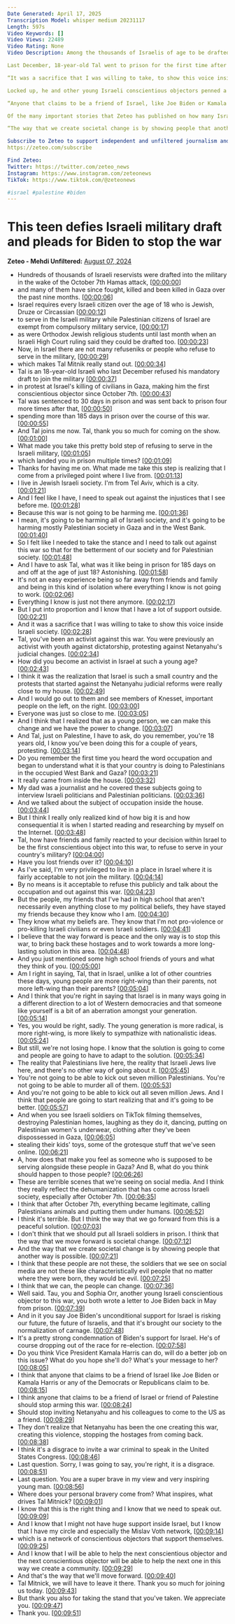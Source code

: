 ```yaml
---
Date Generated: April 17, 2025
Transcription Model: whisper medium 20231117
Length: 597s
Video Keywords: []
Video Views: 22489
Video Rating: None
Video Description: Among the thousands of Israelis of age to be drafted into the military, teenager Tal Mitnick stands out. Although military service for most Israeli Jews is mandatory, Tal picked a second, much less popular, option: go to prison.

Last December, 18-year-old Tal went to prison for the first time after refusing a mandatory draft. “I felt like I needed to take the stance,” Tal tells Mehdi Hasan in this wide-ranging interview, and he has… five times. Tal has been sent to prison on five separate occasions since Oct 7th, for his ongoing refusal to serve - and spent more than 180 days behind bars.

“It was a sacrifice that I was willing to take, to show this voice inside Israeli society,” said Tal.

Locked up, he and other young Israeli conscientious objectors penned a letter to Joe Biden, urging him to stop supporting Israel’s war. But Benjamin Netanyahu’s visit to the White House last month shows the U.S. president is not listening to Israeli dissidents like Tal. 

“Anyone that claims to be a friend of Israel, like Joe Biden or Kamala Harris... should stop arming this war,” he told Mehdi.

Of the many important stories that Zeteo has published on how many Israelis see Palestinians, Tal’s story stands apart. In a society that is now rampant with violence, rage, and hate, Tal seeks a peace that fewer and fewer Israelis seem to be keen on.

“The way that we create societal change is by showing people that another way is possible.”

Subscribe to Zeteo to support independent and unfiltered journalism and this podcast:
https://zeteo.com/subscribe

Find Zeteo:
Twitter: https://twitter.com/zeteo_news
Instagram: https://www.instagram.com/zeteonews
TikTok: https://www.tiktok.com/@zeteonews

#israel #palestine #biden
---
```


# This teen defies Israeli military draft and pleads for Biden to stop the war
**Zeteo - Mehdi Unfiltered:** [August 07, 2024](https://www.youtube.com/watch?v=5H34BAy2bW0)
*  Hundreds of thousands of Israeli reservists were drafted into the military in the wake of the October 7th Hamas attack, [[00:00:00](https://www.youtube.com/watch?v=5H34BAy2bW0&t=0.0s)]
*  and many of them have since fought, killed and been killed in Gaza over the past nine months. [[00:00:06](https://www.youtube.com/watch?v=5H34BAy2bW0&t=6.0s)]
*  Israel requires every Israeli citizen over the age of 18 who is Jewish, Druze or Circassian [[00:00:12](https://www.youtube.com/watch?v=5H34BAy2bW0&t=12.0s)]
*  to serve in the Israeli military while Palestinian citizens of Israel are exempt from compulsory military service, [[00:00:17](https://www.youtube.com/watch?v=5H34BAy2bW0&t=17.0s)]
*  as were Orthodox Jewish religious students until last month when an Israeli High Court ruling said they could be drafted too. [[00:00:23](https://www.youtube.com/watch?v=5H34BAy2bW0&t=23.0s)]
*  Now, in Israel there are not many refuseniks or people who refuse to serve in the military, [[00:00:29](https://www.youtube.com/watch?v=5H34BAy2bW0&t=29.0s)]
*  which makes Tal Mitnik really stand out. [[00:00:34](https://www.youtube.com/watch?v=5H34BAy2bW0&t=34.0s)]
*  Tal is an 18-year-old Israeli who last December refused his mandatory draft to join the military [[00:00:37](https://www.youtube.com/watch?v=5H34BAy2bW0&t=37.0s)]
*  in protest at Israel's killing of civilians in Gaza, making him the first conscientious objector since October 7th. [[00:00:43](https://www.youtube.com/watch?v=5H34BAy2bW0&t=43.0s)]
*  Tal was sentenced to 30 days in prison and was sent back to prison four more times after that, [[00:00:50](https://www.youtube.com/watch?v=5H34BAy2bW0&t=50.0s)]
*  spending more than 185 days in prison over the course of this war. [[00:00:55](https://www.youtube.com/watch?v=5H34BAy2bW0&t=55.0s)]
*  And Tal joins me now. Tal, thank you so much for coming on the show. [[00:01:00](https://www.youtube.com/watch?v=5H34BAy2bW0&t=60.0s)]
*  What made you take this pretty bold step of refusing to serve in the Israeli military, [[00:01:05](https://www.youtube.com/watch?v=5H34BAy2bW0&t=65.0s)]
*  which landed you in prison multiple times? [[00:01:09](https://www.youtube.com/watch?v=5H34BAy2bW0&t=69.0s)]
*  Thanks for having me on. What made me take this step is realizing that I come from a privileged point where I live from. [[00:01:13](https://www.youtube.com/watch?v=5H34BAy2bW0&t=73.0s)]
*  I live in Jewish Israeli society. I'm from Tel Aviv, which is a city. [[00:01:21](https://www.youtube.com/watch?v=5H34BAy2bW0&t=81.0s)]
*  And I feel like I have, I need to speak out against the injustices that I see before me. [[00:01:28](https://www.youtube.com/watch?v=5H34BAy2bW0&t=88.0s)]
*  Because this war is not going to be harming me. [[00:01:36](https://www.youtube.com/watch?v=5H34BAy2bW0&t=96.0s)]
*  I mean, it's going to be harming all of Israeli society, and it's going to be harming mostly Palestinian society in Gaza and in the West Bank. [[00:01:40](https://www.youtube.com/watch?v=5H34BAy2bW0&t=100.0s)]
*  So I felt like I needed to take the stance and I need to talk out against this war so that for the betterment of our society and for Palestinian society. [[00:01:48](https://www.youtube.com/watch?v=5H34BAy2bW0&t=108.0s)]
*  And I have to ask Tal, what was it like being in prison for 185 days on and off at the age of just 18? Astonishing. [[00:01:58](https://www.youtube.com/watch?v=5H34BAy2bW0&t=118.0s)]
*  It's not an easy experience being so far away from friends and family and being in this kind of isolation where everything I know is not going to work. [[00:02:06](https://www.youtube.com/watch?v=5H34BAy2bW0&t=126.0s)]
*  Everything I know is just not there anymore. [[00:02:17](https://www.youtube.com/watch?v=5H34BAy2bW0&t=137.0s)]
*  But I put into proportion and I know that I have a lot of support outside. [[00:02:21](https://www.youtube.com/watch?v=5H34BAy2bW0&t=141.0s)]
*  And it was a sacrifice that I was willing to take to show this voice inside Israeli society. [[00:02:28](https://www.youtube.com/watch?v=5H34BAy2bW0&t=148.0s)]
*  Tal, you've been an activist against this war. You were previously an activist with youth against dictatorship, protesting against Netanyahu's judicial changes. [[00:02:34](https://www.youtube.com/watch?v=5H34BAy2bW0&t=154.0s)]
*  How did you become an activist in Israel at such a young age? [[00:02:43](https://www.youtube.com/watch?v=5H34BAy2bW0&t=163.0s)]
*  I think it was the realization that Israel is such a small country and the protests that started against the Netanyahu judicial reforms were really close to my house. [[00:02:49](https://www.youtube.com/watch?v=5H34BAy2bW0&t=169.0s)]
*  And I would go out to them and see members of Knesset, important people on the left, on the right. [[00:03:00](https://www.youtube.com/watch?v=5H34BAy2bW0&t=180.0s)]
*  Everyone was just so close to me. [[00:03:05](https://www.youtube.com/watch?v=5H34BAy2bW0&t=185.0s)]
*  And I think that I realized that as a young person, we can make this change and we have the power to change. [[00:03:07](https://www.youtube.com/watch?v=5H34BAy2bW0&t=187.0s)]
*  And Tal, just on Palestine, I have to ask, do you remember, you're 18 years old, I know you've been doing this for a couple of years, protesting. [[00:03:14](https://www.youtube.com/watch?v=5H34BAy2bW0&t=194.0s)]
*  Do you remember the first time you heard the word occupation and began to understand what it is that your country is doing to Palestinians in the occupied West Bank and Gaza? [[00:03:21](https://www.youtube.com/watch?v=5H34BAy2bW0&t=201.0s)]
*  It really came from inside the house. [[00:03:32](https://www.youtube.com/watch?v=5H34BAy2bW0&t=212.0s)]
*  My dad was a journalist and he covered these subjects going to interview Israeli politicians and Palestinian politicians. [[00:03:36](https://www.youtube.com/watch?v=5H34BAy2bW0&t=216.0s)]
*  And we talked about the subject of occupation inside the house. [[00:03:44](https://www.youtube.com/watch?v=5H34BAy2bW0&t=224.0s)]
*  But I think I really only realized kind of how big it is and how consequential it is when I started reading and researching by myself on the Internet. [[00:03:48](https://www.youtube.com/watch?v=5H34BAy2bW0&t=228.0s)]
*  Tal, how have friends and family reacted to your decision within Israel to be the first conscientious object into this war, to refuse to serve in your country's military? [[00:04:00](https://www.youtube.com/watch?v=5H34BAy2bW0&t=240.0s)]
*  Have you lost friends over it? [[00:04:10](https://www.youtube.com/watch?v=5H34BAy2bW0&t=250.0s)]
*  As I've said, I'm very privileged to live in a place in Israel where it is fairly acceptable to not join the military. [[00:04:14](https://www.youtube.com/watch?v=5H34BAy2bW0&t=254.0s)]
*  By no means is it acceptable to refuse this publicly and talk about the occupation and out against this war. [[00:04:23](https://www.youtube.com/watch?v=5H34BAy2bW0&t=263.0s)]
*  But the people, my friends that I've had in high school that aren't necessarily even anything close to my political beliefs, they have stayed my friends because they know who I am. [[00:04:30](https://www.youtube.com/watch?v=5H34BAy2bW0&t=270.0s)]
*  They know what my beliefs are. They know that I'm not pro-violence or pro-killing Israeli civilians or even Israeli soldiers. [[00:04:41](https://www.youtube.com/watch?v=5H34BAy2bW0&t=281.0s)]
*  I believe that the way forward is peace and the only way is to stop this war, to bring back these hostages and to work towards a more long-lasting solution in this area. [[00:04:48](https://www.youtube.com/watch?v=5H34BAy2bW0&t=288.0s)]
*  And you just mentioned some high school friends of yours and what they think of you. [[00:05:00](https://www.youtube.com/watch?v=5H34BAy2bW0&t=300.0s)]
*  Am I right in saying, Tal, that in Israel, unlike a lot of other countries these days, young people are more right-wing than their parents, not more left-wing than their parents? [[00:05:04](https://www.youtube.com/watch?v=5H34BAy2bW0&t=304.0s)]
*  And I think that you're right in saying that Israel is in many ways going in a different direction to a lot of Western democracies and that someone like yourself is a bit of an aberration amongst your generation. [[00:05:14](https://www.youtube.com/watch?v=5H34BAy2bW0&t=314.0s)]
*  Yes, you would be right, sadly. The young generation is more radical, is more right-wing, is more likely to sympathize with nationalistic ideas. [[00:05:24](https://www.youtube.com/watch?v=5H34BAy2bW0&t=324.0s)]
*  But still, we're not losing hope. I know that the solution is going to come and people are going to have to adapt to the solution. [[00:05:34](https://www.youtube.com/watch?v=5H34BAy2bW0&t=334.0s)]
*  The reality that Palestinians live here, the reality that Israeli Jews live here, and there's no other way of going about it. [[00:05:45](https://www.youtube.com/watch?v=5H34BAy2bW0&t=345.0s)]
*  You're not going to be able to kick out seven million Palestinians. You're not going to be able to murder all of them. [[00:05:53](https://www.youtube.com/watch?v=5H34BAy2bW0&t=353.0s)]
*  And you're not going to be able to kick out all seven million Jews. And I think that people are going to start realizing that and it's going to be better. [[00:05:57](https://www.youtube.com/watch?v=5H34BAy2bW0&t=357.0s)]
*  And when you see Israeli soldiers on TikTok filming themselves, destroying Palestinian homes, laughing as they do it, dancing, putting on Palestinian women's underwear, clothing after they've been dispossessed in Gaza, [[00:06:05](https://www.youtube.com/watch?v=5H34BAy2bW0&t=365.0s)]
*  stealing their kids' toys, some of the grotesque stuff that we've seen online. [[00:06:21](https://www.youtube.com/watch?v=5H34BAy2bW0&t=381.0s)]
*  A, how does that make you feel as someone who is supposed to be serving alongside these people in Gaza? And B, what do you think should happen to those people? [[00:06:26](https://www.youtube.com/watch?v=5H34BAy2bW0&t=386.0s)]
*  These are terrible scenes that we're seeing on social media. And I think they really reflect the dehumanization that has come across Israeli society, especially after October 7th. [[00:06:35](https://www.youtube.com/watch?v=5H34BAy2bW0&t=395.0s)]
*  I think that after October 7th, everything became legitimate, calling Palestinians animals and putting them under humans. [[00:06:52](https://www.youtube.com/watch?v=5H34BAy2bW0&t=412.0s)]
*  I think it's terrible. But I think the way that we go forward from this is a peaceful solution. [[00:07:03](https://www.youtube.com/watch?v=5H34BAy2bW0&t=423.0s)]
*  I don't think that we should put all Israeli soldiers in prison. I think that the way that we move forward is societal change. [[00:07:12](https://www.youtube.com/watch?v=5H34BAy2bW0&t=432.0s)]
*  And the way that we create societal change is by showing people that another way is possible. [[00:07:21](https://www.youtube.com/watch?v=5H34BAy2bW0&t=441.0s)]
*  I think that these people are not these, the soldiers that we see on social media are not these like characteristically evil people that no matter where they were born, they would be evil. [[00:07:25](https://www.youtube.com/watch?v=5H34BAy2bW0&t=445.0s)]
*  I think that we can, the people can change. [[00:07:36](https://www.youtube.com/watch?v=5H34BAy2bW0&t=456.0s)]
*  Well said. Tau, you and Sophia Orr, another young Israeli conscientious objector to this war, you both wrote a letter to Joe Biden back in May from prison. [[00:07:39](https://www.youtube.com/watch?v=5H34BAy2bW0&t=459.0s)]
*  And in it you say Joe Biden's unconditional support for Israel is risking our future, the future of Israelis, and that it's brought our society to the normalization of carnage. [[00:07:48](https://www.youtube.com/watch?v=5H34BAy2bW0&t=468.0s)]
*  It's a pretty strong condemnation of Biden's support for Israel. He's of course dropping out of the race for re-election. [[00:07:58](https://www.youtube.com/watch?v=5H34BAy2bW0&t=478.0s)]
*  Do you think Vice President Kamala Harris can do, will do a better job on this issue? What do you hope she'll do? What's your message to her? [[00:08:05](https://www.youtube.com/watch?v=5H34BAy2bW0&t=485.0s)]
*  I think that anyone that claims to be a friend of Israel like Joe Biden or Kamala Harris or any of the Democrats or Republicans claim to be. [[00:08:15](https://www.youtube.com/watch?v=5H34BAy2bW0&t=495.0s)]
*  I think anyone that claims to be a friend of Israel or friend of Palestine should stop arming this war. [[00:08:24](https://www.youtube.com/watch?v=5H34BAy2bW0&t=504.0s)]
*  Should stop inviting Netanyahu and his colleagues to come to the US as a friend. [[00:08:29](https://www.youtube.com/watch?v=5H34BAy2bW0&t=509.0s)]
*  They don't realize that Netanyahu has been the one creating this war, creating this violence, stopping the hostages from coming back. [[00:08:38](https://www.youtube.com/watch?v=5H34BAy2bW0&t=518.0s)]
*  I think it's a disgrace to invite a war criminal to speak in the United States Congress. [[00:08:46](https://www.youtube.com/watch?v=5H34BAy2bW0&t=526.0s)]
*  Last question. Sorry, I was going to say, you're right, it is a disgrace. [[00:08:51](https://www.youtube.com/watch?v=5H34BAy2bW0&t=531.0s)]
*  Last question. You are a super brave in my view and very inspiring young man. [[00:08:56](https://www.youtube.com/watch?v=5H34BAy2bW0&t=536.0s)]
*  Where does your personal bravery come from? What inspires, what drives Tal Mitnick? [[00:09:01](https://www.youtube.com/watch?v=5H34BAy2bW0&t=541.0s)]
*  I know that this is the right thing and I know that we need to speak out. [[00:09:09](https://www.youtube.com/watch?v=5H34BAy2bW0&t=549.0s)]
*  And I know that I might not have huge support inside Israel, but I know that I have my circle and especially the Mislav Voth network, [[00:09:14](https://www.youtube.com/watch?v=5H34BAy2bW0&t=554.0s)]
*  which is a network of conscientious objectors that support themselves. [[00:09:25](https://www.youtube.com/watch?v=5H34BAy2bW0&t=565.0s)]
*  And I know that I will be able to help the next conscientious objector and the next conscientious objector will be able to help the next one in this way we create a community. [[00:09:29](https://www.youtube.com/watch?v=5H34BAy2bW0&t=569.0s)]
*  And that's the way that we'll move forward. [[00:09:40](https://www.youtube.com/watch?v=5H34BAy2bW0&t=580.0s)]
*  Tal Mitnick, we will have to leave it there. Thank you so much for joining us today. [[00:09:43](https://www.youtube.com/watch?v=5H34BAy2bW0&t=583.0s)]
*  But thank you also for taking the stand that you've taken. We appreciate you. [[00:09:47](https://www.youtube.com/watch?v=5H34BAy2bW0&t=587.0s)]
*  Thank you. [[00:09:51](https://www.youtube.com/watch?v=5H34BAy2bW0&t=591.0s)]

